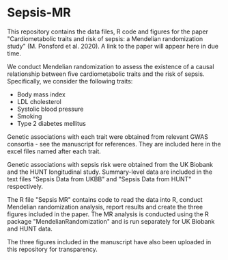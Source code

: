 # Sepsis-MR

This repository contains the data files, R code and figures for the paper "Cardiometabolic traits and risk of sepsis: a Mendelian randomization study" (M. Ponsford et al. 2020). A link to the paper will appear here in due time.

We conduct Mendelian randomization to assess the existence of a causal relationship between five cardiometabolic traits and the risk of sepsis. Specifically, we consider the following traits:
- Body mass index
- LDL cholesterol
- Systolic blood pressure
- Smoking
- Type 2 diabetes mellitus

Genetic associations with each trait were obtained from relevant GWAS consortia - see the manuscript for references. They are included here in the excel files named after each trait.

Genetic associations with sepsis risk were obtained from the UK Biobank and the HUNT longitudinal study. Summary-level data are included in the text files "Sepsis Data from UKBB" and "Sepsis Data from HUNT" respectively.

The R file "Sepsis MR" contains code to read the data into R, conduct Mendelian randomization analysis, report results and create the three figures included in the paper. The MR analysis is conducted using the R package "MendelianRandomization" and is run separately for UK Biobank and HUNT data.

The three figures included in the manuscript have also been uploaded in this repository for transparency.

